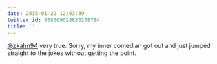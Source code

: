 ```yaml
---
date: 2015-01-22 12:03:39
twitter_id: 558309028636278784
title: ''
---
```


<!-- Tweet at https://twitter.com/statuses/558307451096023040 is either deleted or protected. -->

[@zkahn94](https://twitter.com/zkahn94) very true. Sorry, my inner comedian got out and just jumped straight to the jokes without getting the point.

